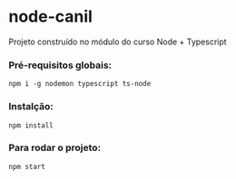 # node-canil
Projeto construído no módulo do curso Node + Typescript

### Pré-requisitos globais:
`npm i -g nodemon typescript ts-node`

### Instalção:
`npm install`

### Para rodar o projeto:
`npm start`
